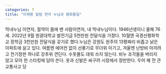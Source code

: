 ```yaml
---
categories: f
title: "이재봉 칼럼 연자 누님과 평화통일"
---
```

막내누님 이연자, 절약이 몸에 밴 사람이연자, 내 막내누님이다. 1946년생이니 올해 76세. 2022년 9월 원광대학교 발전기금 5천만원 전달식을 가졌다. 10월엔 국경선평화학교 장학금 3천만원 전달식을 갖기로 했다.누님은 강원도 원주의 13평짜리 비좁고 낡은 아파트에 살고 있다. 여름엔 에어컨 없이 선풍기로 무더위 이기고, 겨울엔 난방비 아끼려고 전기장판 하나로 강추위 견딘다. 수돗물도 데워 쓰지 않는다. 비누 조각들을 버리지 않고 모아 헌 스타킹에 담아 쓴다. 옷과 신발은 싸구려 시장에서 장만한다. 두어 해 전 큰 교통사고 당